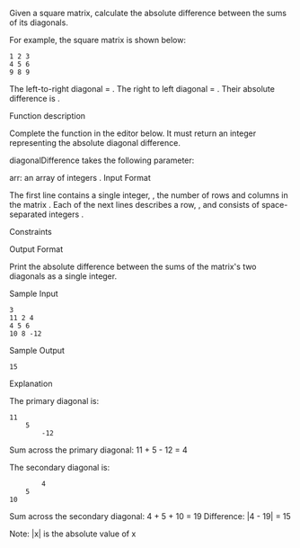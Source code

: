 Given a square matrix, calculate the absolute difference between the sums of its diagonals.

For example, the square matrix is shown below:

```
1 2 3
4 5 6
9 8 9
```

The left-to-right diagonal = . The right to left diagonal = . Their absolute difference is .

Function description

Complete the function in the editor below. It must return an integer representing the absolute diagonal difference.

diagonalDifference takes the following parameter:

arr: an array of integers .
Input Format

The first line contains a single integer, , the number of rows and columns in the matrix .
Each of the next lines describes a row, , and consists of space-separated integers .

Constraints

Output Format

Print the absolute difference between the sums of the matrix's two diagonals as a single integer.

Sample Input

```
3
11 2 4
4 5 6
10 8 -12
```

Sample Output

```
15
```

Explanation

The primary diagonal is:

```
11
    5
        -12
```

Sum across the primary diagonal: 11 + 5 - 12 = 4

The secondary diagonal is:

```
        4
    5
10
```

Sum across the secondary diagonal: 4 + 5 + 10 = 19
Difference: |4 - 19| = 15

Note: |x| is the absolute value of x
